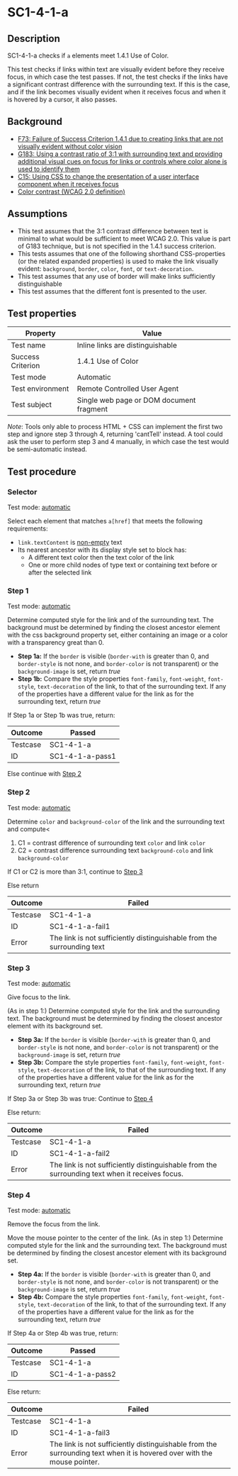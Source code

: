 # SC1-4-1-a 

## Description

SC1-4-1-a checks if `a` elements meet 1.4.1 Use of Color.

This test checks if links within text are visually evident before they receive focus, in which case the test passes. If not, the test checks if the links have a significant contrast difference with the surrounding text. If this is the case, and if the link becomes visually evident when it receives focus and when it is hovered by a cursor, it also passes.

## Background

- [F73: Failure of Success Criterion 1.4.1 due to creating links that are not visually evident without color vision](http://www.w3.org/TR/2014/NOTE-WCAG20-TECHS-20140311/F73.html)
- [G183: Using a contrast ratio of 3:1 with surrounding text and providing additional visual cues on focus for links or controls where color alone is used to identify them](http://www.w3.org/TR/2013/NOTE-WCAG20-TECHS-20130905/G183)
- [C15: Using CSS to change the presentation of a user interface component when it receives focus](http://www.w3.org/TR/2014/NOTE-WCAG20-TECHS-20140916/C15:)
- [Color contrast (WCAG 2.0 definition)](http://www.w3.org/TR/WCAG20/#contrast-ratiodef)

## Assumptions

- This test assumes that the 3:1 contrast difference between text is minimal to what would be sufficient to meet WCAG 2.0. This value is part of G183 technique, but is not specified in the 1.4.1 success criterion.
- This tests assumes that one of the following shorthand CSS-properties (or the related expanded properties) is used to make the link visually evident: `background`, `border`, `color`, `font`, or `text-decoration`.
- This test assumes that any use of border will make links sufficiently distinguishable
- This test assumes that the different font is presented to the user.

## Test properties

| Property          | Value
|-------------------|----
| Test name         | Inline links are distinguishable
| Success Criterion | 1.4.1 Use of Color
| Test mode         | Automatic
| Test environment  | Remote Controlled User Agent
| Test subject      | Single web page or DOM document fragment

*Note*: Tools only able to process HTML + CSS can implement the first two step and ignore step 3 through 4, returning 'cantTell' instead. A tool could ask the user to perform step 3 and 4 manually, in which case the test would be semi-automatic instead.

## Test procedure

### Selector

Test mode: [automatic][AUTO]

Select each element that matches `a[href]` that meets the following requirements:

- `link.textContent` is [non-empty][NEMPTY] text
- Its nearest ancestor with its display style set to block has:
  - A different text color then the text color of the link
  - One or more child nodes of type text or containing text before or after the selected link

### Step 1

Test mode: [automatic][AUTO]

Determine computed style for the link and of the surrounding text. The background must be determined by finding the closest ancestor element with the css background property set, either containing an image or a color with a transparency great than 0.

- **Step 1a:** If the `border` is visible (`border-with` is greater than 0, and `border-style` is not none, and `border-color` is not transparent) or the `background-image` is set, return *true*
- **Step 1b:** Compare the style properties `font-family`, `font-weight`, `font-style`, `text-decoration` of the link, to that of the surrounding text. If any of the properties have a different value for the link as for the surrounding text, return *true*

If Step 1a or Step 1b was true, return:

| Outcome  | Passed
|----------|-----
| Testcase | SC1-4-1-a
| ID       | SC1-4-1-a-pass1

Else continue with [Step 2](#step-2)

### Step 2

Test mode: [automatic][AUTO]

Determine `color` and `background-color` of the link and the surrounding text and compute<

1. C1 = contrast difference of surrounding text `color` and link `color`
2. C2 = contrast difference surrounding text `background-colo` and link `background-color`

If C1 or C2 is more than 3:1, continue to [Step 3](#step-3)

Else return

| Outcome  | Failed
|----------|-----
| Testcase | SC1-4-1-a
| ID       | SC1-4-1-a-fail1
| Error    | The link is not sufficiently distinguishable from the surrounding text

### Step 3

Test mode: [automatic][AUTO]

Give focus to the link.

(As in step 1:) Determine computed style for the link and the surrounding text. The background must be determined by finding the closest ancestor element with its background set.

- **Step 3a:** If the `border` is visible (`border-with` is greater than 0, and `border-style` is not none, and `border-color` is not transparent) or the `background-image` is set, return *true*
- **Step 3b:** Compare the style properties `font-family`, `font-weight`, `font-style`, `text-decoration` of the link, to that of the surrounding text. If any of the properties have a different value for the link as for the surrounding text, return *true*

If Step 3a or Step 3b was true: Continue to [Step 4](#step-4)

Else return:

| Outcome  | Failed
|----------|-----
| Testcase | SC1-4-1-a
| ID       | SC1-4-1-a-fail2
| Error    | The link is not sufficiently distinguishable from the surrounding text when it receives focus.

### Step 4

Test mode: [automatic][AUTO]

Remove the focus from the link.

Move the mouse pointer to the center of the link.
(As in step 1:) Determine computed style for the link and the surrounding text. The background must be determined by finding the closest ancestor element with its background set.

- **Step 4a:** If the `border` is visible (`border-with` is greater than 0, and `border-style` is not none, and `border-color` is not transparent) or the `background-image` is set, return *true*
- **Step 4b:** Compare the style properties `font-family`, `font-weight`, `font-style`, `text-decoration` of the link, to that of the surrounding text. If any of the properties have a different value for the link as for the surrounding text, return *true*

If Step 4a or Step 4b was true, return:

| Outcome  | Passed
|----------|-----
| Testcase | SC1-4-1-a
| ID       | SC1-4-1-a-pass2

Else return:

| Outcome  | Failed
|----------|-----
| Testcase | SC1-4-1-a
| ID       | SC1-4-1-a-fail3
| Error    | The link is not sufficiently distinguishable from the surrounding text when it is hovered over with the mouse pointer.

[AUTO]: ../pages/test-modes.html#automatic
[MANUAL]: ../pages/test-modes.html#manual
[NEMPTY]: ../pages/algorihms/none-empty.html
